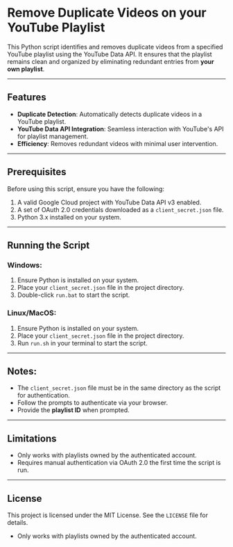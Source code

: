 # Remove Duplicate Videos on your YouTube Playlist

This Python script identifies and removes duplicate videos from a specified YouTube playlist using the YouTube Data API. It ensures that the playlist remains clean and organized by eliminating redundant entries from **your own playlist**.

---

## Features

- **Duplicate Detection**: Automatically detects duplicate videos in a YouTube playlist.
- **YouTube Data API Integration**: Seamless interaction with YouTube's API for playlist management.
- **Efficiency**: Removes redundant videos with minimal user intervention.

---

## Prerequisites

Before using this script, ensure you have the following:

1. A valid Google Cloud project with YouTube Data API v3 enabled.
2. A set of OAuth 2.0 credentials downloaded as a `client_secret.json` file.
3. Python 3.x installed on your system.

---

## Running the Script

### Windows:

1. Ensure Python is installed on your system.
2. Place your `client_secret.json` file in the project directory.
3. Double-click `run.bat` to start the script.

### Linux/MacOS:

1. Ensure Python is installed on your system.
2. Place your `client_secret.json` file in the project directory.
3. Run `run.sh` in your terminal to start the script.

---

## Notes:

- The `client_secret.json` file must be in the same directory as the script for authentication.
- Follow the prompts to authenticate via your browser.
- Provide the **playlist ID** when prompted.

---

## Limitations

- Only works with playlists owned by the authenticated account.
- Requires manual authentication via OAuth 2.0 the first time the script is run.

---

## License

This project is licensed under the MIT License. See the `LICENSE` file for details.

- Only works with playlists owned by the authenticated account.
